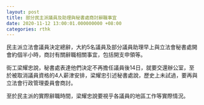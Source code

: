 ```yaml
---
layout: post
title: 部分民主派議員及助理與秘書處商討辭職事宜
date: 2020-11-12 13:00:01.000000000 +08:00
categories: rthk
---
```


民主派立法會議員決定總辭，大約5名議員及部分議員助理早上與立法會秘書處開會約個半小時，商討有關辭職相關事宜，包括開支申領等。 

街工梁耀忠說，秘書處表達他們決定不再擔任議員後14日，就要交還辦公室，至於被取消議員資格的4人薪津安排，梁耀忠引述秘書處說，歷史上未試過，要再與立法會行政管理委員會商討。

至於民主派的實際辭職時間，梁耀忠說要視乎各議員的地區工作等實際情況。
